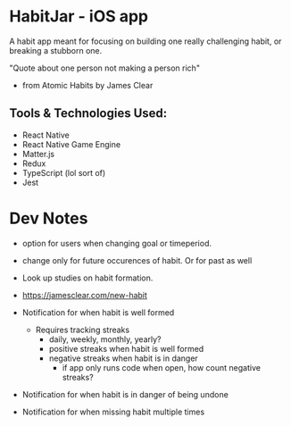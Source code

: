 # HabitJar - iOS app

A habit app meant for focusing on building one really challenging habit, or breaking a stubborn one.

"Quote about one person not making a person rich"

- from Atomic Habits by James Clear

## Tools & Technologies Used:

- React Native
- React Native Game Engine
- Matter.js
- Redux
- TypeScript (lol sort of)
- Jest

# Dev Notes

- option for users when changing goal or timeperiod.
- change only for future occurences of habit. Or for past as well

- Look up studies on habit formation.
- https://jamesclear.com/new-habit
- Notification for when habit is well formed
  - Requires tracking streaks
    - daily, weekly, monthly, yearly?
    - positive streaks when habit is well formed
    - negative streaks when habit is in danger
      - if app only runs code when open, how count negative streaks?
- Notification for when habit is in danger of being undone
- Notification for when missing habit multiple times
